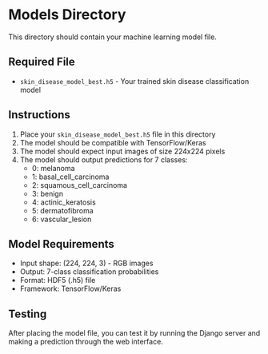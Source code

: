 # Models Directory

This directory should contain your machine learning model file.

## Required File
- `skin_disease_model_best.h5` - Your trained skin disease classification model

## Instructions
1. Place your `skin_disease_model_best.h5` file in this directory
2. The model should be compatible with TensorFlow/Keras
3. The model should expect input images of size 224x224 pixels
4. The model should output predictions for 7 classes:
   - 0: melanoma
   - 1: basal_cell_carcinoma
   - 2: squamous_cell_carcinoma
   - 3: benign
   - 4: actinic_keratosis
   - 5: dermatofibroma
   - 6: vascular_lesion

## Model Requirements
- Input shape: (224, 224, 3) - RGB images
- Output: 7-class classification probabilities
- Format: HDF5 (.h5) file
- Framework: TensorFlow/Keras

## Testing
After placing the model file, you can test it by running the Django server and making a prediction through the web interface.

